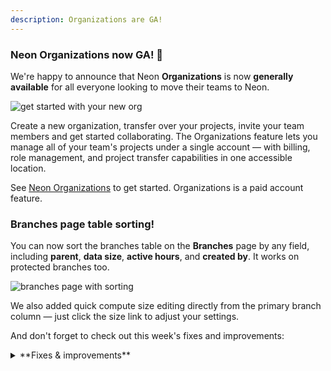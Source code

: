 ```yaml
---
description: Organizations are GA!
---
```


### Neon Organizations now GA! 🎉

We're happy to announce that Neon **Organizations** is now **generally available** for all everyone looking to move their teams to Neon.

![get started with your new org](/docs/manage/org_projects.png)

Create a new organization, transfer over your projects, invite your team members and get started collaborating. The Organizations feature lets you manage all of your team's projects under a single account — with billing, role management, and project transfer capabilities in one accessible location.

See [Neon Organizations](/docs/manage/organizations) to get started. Organizations is a paid account feature.

### Branches page table sorting!

You can now sort the branches table on the **Branches** page by any field, including **parent**, **data size**, **active hours**, and **created by**. It works on protected branches too.

![branches page with sorting](/docs/relnotes/branches_sorting.png)

We also added quick compute size editing directly from the primary branch column — just click the size link to adjust your settings.

And don't forget to check out this week's fixes and improvements:

<details>

<summary>**Fixes & improvements**</summary>

- We've added .NET to the list of supported connection strings for various languages and frameworks in the Dashboard. You can now find connection details for .NET in both the connection widget and the Quickstart.

  For more information on connecting to Neon with .NET, see [Connect a .NET (C#) application to Neon](/docs/guides/dotnet-npgsql).

- We've modified our autoscaling range slider to better handle larger compute sizes and added a constraint: your maximum range can be no more than 8x your minimum.

<div style={{ display: 'flex', justifyContent: 'center'}}>
  <img src="/docs/relnotes/autoscaling_ratio.png" alt="autoscaling slider showing ratio limit of 8x min" style={{ width: '60%', maxWidth: '600px', height: 'auto' }} />
</div>

- We've added a **Monitor** button to each listed endpoint on your Branch details page. Click the button to open the **Monitoring** page, displaying metrics for this endpoint.

  ![monitor button on endpoint item](/docs/relnotes/monitor_button_endpoint_item.png)

- **Vercel-managed organizations updates**

  We've updated the Neon Console interface to better handle Vercel-managed projects:

  - Project compute settings can only be modified through Vercel
  - Deleting the read-write compute on the root branch is not available for Vercel-managed projects

- **Fixes**

  - Improved validation of API key names:added length limits to the API specification and improved whitespace handling in the UI.
  - The Create Organization modal now correctly displays your Personal account plan when creating a new organization. Previously, it sometimes showed the plan from an existing organization instead.
  - When transferring a project to an organization, collaborators who are organization members are automatically removed from the project's collaborator list, as they already have access through their organization membership
  - Fixed billing page display issues with project limits and usage tracking during plan changes. Previously, some organizations saw incorrect counts and misaligned indicators.
  - Added length validation for Organizationmember email addresses to prevent submission of invalid values.

- **Vercel Integration updates**

  We've updated the Neon Console to better handle projects in the Vercel integration:

  - Project compute settings can only be modified through Vercel
  - Deleting the read-write compute on the root branch is not available for Vercel projects

</details>
